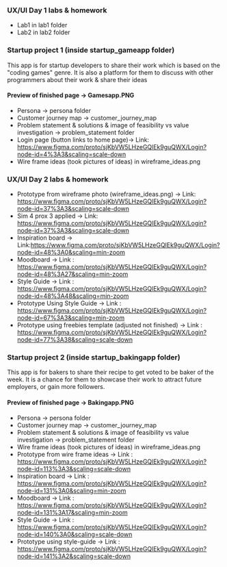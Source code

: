 
### UX/UI Day 1 labs & homework
* Lab1 in lab1 folder
* Lab2 in lab2 folder


### Startup project 1 (inside startup_gameapp folder)
 This app is for startup developers to share their work which is based on the "coding games" genre. It is also a platform for them to discuss with
 other programmers about their work & share their ideas
#### Preview of finished page -> Gamesapp.PNG
* Persona -> persona folder
* Customer journey map -> customer_journey_map
* Problem statement & solutions & image of feasibility vs value investigation -> problem_statement folder
* Login page (button links to home page)-> Link: https://www.figma.com/proto/sjKbVW5LHzeGQlEk9guQWX/Login?node-id=4%3A3&scaling=scale-down
* Wire frame ideas (took pictures of ideas) in wireframe_ideas.png
### UX/UI Day 2 labs & homework
* Prototype from wireframe photo (wireframe_ideas.png) -> Link: https://www.figma.com/proto/sjKbVW5LHzeGQlEk9guQWX/Login?node-id=37%3A3&scaling=scale-down
* Sim 4 prox 3 applied -> Link: https://www.figma.com/proto/sjKbVW5LHzeGQlEk9guQWX/Login?node-id=37%3A3&scaling=scale-down
* Inspiration board -> Link:https://www.figma.com/proto/sjKbVW5LHzeGQlEk9guQWX/Login?node-id=48%3A0&scaling=min-zoom
* Moodboard -> Link : https://www.figma.com/proto/sjKbVW5LHzeGQlEk9guQWX/Login?node-id=48%3A27&scaling=min-zoom
* Style Guide -> Link : https://www.figma.com/proto/sjKbVW5LHzeGQlEk9guQWX/Login?node-id=48%3A48&scaling=min-zoom
* Prototype Using Style Guide -> Link : https://www.figma.com/proto/sjKbVW5LHzeGQlEk9guQWX/Login?node-id=67%3A3&scaling=min-zoom
* Prototype using freebies template (adjusted not finished) -> Link : https://www.figma.com/proto/sjKbVW5LHzeGQlEk9guQWX/Login?node-id=77%3A38&scaling=scale-down

### Startup project 2 (inside startup_bakingapp folder)
This app is for bakers to share their recipe to get voted to be baker of the week. It is a chance for them to showcase
their work to attract future employers, or gain more followers.
#### Preview of finished page -> Bakingapp.PNG
* Persona -> persona folder
* Customer journey map -> customer_journey_map
* Problem statement & solutions & image of feasibility vs value investigation -> problem_statement folder
* Wire frame ideas (took pictures of ideas) in wireframe_ideas.png
* Prototype from wire frame ideas -> Link : https://www.figma.com/proto/sjKbVW5LHzeGQlEk9guQWX/Login?node-id=113%3A3&scaling=scale-down
* Inspiration board -> Link : https://www.figma.com/proto/sjKbVW5LHzeGQlEk9guQWX/Login?node-id=131%3A0&scaling=min-zoom
* Moodboard -> Link : https://www.figma.com/proto/sjKbVW5LHzeGQlEk9guQWX/Login?node-id=131%3A17&scaling=min-zoom
* Style Guide -> Link : https://www.figma.com/proto/sjKbVW5LHzeGQlEk9guQWX/Login?node-id=140%3A0&scaling=scale-down
* Prototype using style-guide -> Link : https://www.figma.com/proto/sjKbVW5LHzeGQlEk9guQWX/Login?node-id=141%3A2&scaling=scale-down